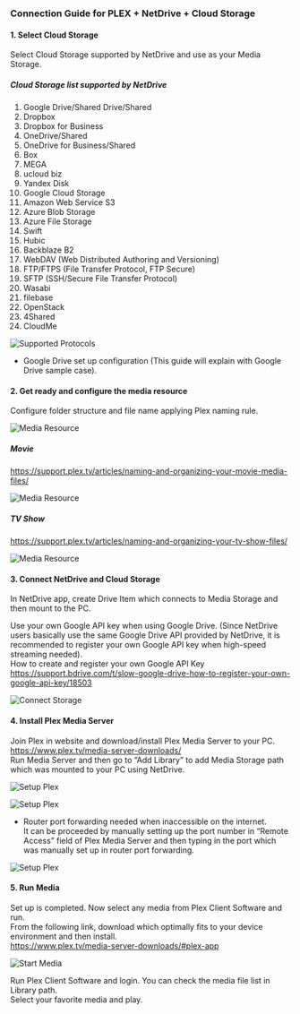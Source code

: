 ### Connection Guide for PLEX + NetDrive + Cloud Storage

#### 1. Select Cloud Storage

Select Cloud Storage supported by NetDrive and use as your Media Storage.

##### Cloud Storage list supported by NetDrive

1.	Google Drive/Shared Drive/Shared
2.	Dropbox
3.	Dropbox for Business
4.	OneDrive/Shared
5.	OneDrive for Business/Shared
6.	Box
7.	MEGA
8.	ucloud biz
9.	Yandex Disk
10.	Google Cloud Storage
11.	Amazon Web Service S3
12.	Azure Blob Storage
13.	Azure File Storage
14.	Swift
15.	Hubic
16.	Backblaze B2
17.	WebDAV (Web Distributed Authoring and Versioning)
18.	FTP/FTPS (File Transfer Protocol, FTP Secure)
19.	SFTP (SSH/Secure File Transfer Protocol)
20.	Wasabi
21.	filebase
22.	OpenStack
23.	4Shared
24.	CloudMe
 
 ![Supported Protocols](https://raw.githubusercontent.com/bdrive/help/master/support_content/en/guide/plex/Picture1.png)

* Google Drive set up configuration (This guide will explain with Google Drive sample case).

#### 2.	Get ready and configure the media resource

Configure folder structure and file name applying Plex naming rule.
 
 ![Media Resource](https://raw.githubusercontent.com/bdrive/help/master/support_content/en/guide/plex/Picture2.png)
 
##### Movie 

https://support.plex.tv/articles/naming-and-organizing-your-movie-media-files/

 ![Media Resource](https://raw.githubusercontent.com/bdrive/help/master/support_content/en/guide/plex/Picture3.png)

##### TV Show 

https://support.plex.tv/articles/naming-and-organizing-your-tv-show-files/

 ![Media Resource](https://raw.githubusercontent.com/bdrive/help/master/support_content/en/guide/plex/Picture4.png)

#### 3.	Connect NetDrive and Cloud Storage

In NetDrive app, create Drive Item which connects to Media Storage and then mount to the PC.

Use your own Google API key when using Google Drive. (Since NetDrive users basically use the same Google Drive API provided by NetDrive, it is recommended to register your own Google API key when high-speed streaming needed).   
How to create and register your own Google API Key   
https://support.bdrive.com/t/slow-google-drive-how-to-register-your-own-google-api-key/18503
 
 ![Connect Storage](https://raw.githubusercontent.com/bdrive/help/master/support_content/en/guide/plex/Picture5.png)

#### 4.	Install Plex Media Server

Join Plex in website and download/install Plex Media Server to your PC.   
https://www.plex.tv/media-server-downloads/   
Run Media Server and then go to “Add Library” to add Media Storage path which was mounted to your PC using NetDrive. 

 ![Setup Plex](https://raw.githubusercontent.com/bdrive/help/master/support_content/en/guide/plex/Picture6.png)
 
 ![Setup Plex](https://raw.githubusercontent.com/bdrive/help/master/support_content/en/guide/plex/Picture7.png)

* Router port forwarding needed when inaccessible on the internet.   
It can be proceeded by manually setting up the port number in “Remote Access” field of Plex Media Server and then typing in the port which was manually set up in router port forwarding.

 ![Setup Plex](https://raw.githubusercontent.com/bdrive/help/master/support_content/en/guide/plex/Picture8.png)

#### 5.	Run Media

Set up is completed.  Now select any media from Plex Client Software and run.   
From the following link, download which optimally fits to your device environment and then install.   
https://www.plex.tv/media-server-downloads/#plex-app
 
 ![Start Media](https://raw.githubusercontent.com/bdrive/help/master/support_content/en/guide/plex/Picture9.png)

Run Plex Client Software and login.  You can check the media file list in Library path.   
Select your favorite media and play.

